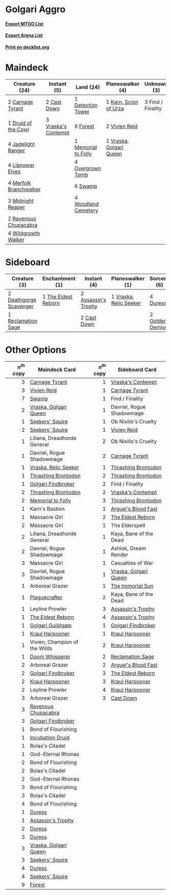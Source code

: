 # Golgari Aggro

#### [Export MTGO List](../collection/Golgari%20Aggro/Golgari%20Aggro.txt)
#### [Export Arena List](../collection/Golgari%20Aggro/Golgari%20Aggro_arena.txt)
#### [Print on decklist.org](http://decklist.org/?deckmain=2%09Carnage%20Tyrant%0A2%09Cast%20Down%0A1%09Detection%20Tower%0A1%09Druid%20of%20the%20Cowl%0A3%09Find%20/%20Finality%0A8%09Forest%0A4%09Jadelight%20Ranger%0A1%09Karn,%20Scion%20of%20Urza%0A4%09Llanowar%20Elves%0A1%09Memorial%20to%20Folly%0A4%09Merfolk%20Branchwalker%0A3%09Midnight%20Reaper%0A4%09Overgrown%20Tomb%0A2%09Ravenous%20Chupacabra%0A6%09Swamp%0A2%09Vivien%20Reid%0A3%09Vraska's%20Contempt%0A1%09Vraska,%20Golgari%20Queen%0A4%09Wildgrowth%20Walker%0A4%09Woodland%20Cemetery&deckside=2%09Assassin's%20Trophy%0A2%09Cast%20Down%0A2%09Deathgorge%20Scavenger%0A4%09Duress%0A2%09Golden%20Demise%0A1%09Reclamation%20Sage%0A1%09The%20Eldest%20Reborn%0A1%09Vraska,%20Relic%20Seeker)
# Maindeck

|                                          Creature (24)                                          |                                         Instant (5)                                          |                                          Land (24)                                           |                                         Planeswalker (4)                                         |   Unknown (3)   |
|-------------------------------------------------------------------------------------------------|----------------------------------------------------------------------------------------------|----------------------------------------------------------------------------------------------|--------------------------------------------------------------------------------------------------|-----------------|
|2 [Carnage Tyrant](http://gatherer.wizards.com/Pages/Card/Details.aspx?multiverseid=435334)      |2 [Cast Down](http://gatherer.wizards.com/Pages/Card/Details.aspx?multiverseid=442969)        |1 [Detection Tower](http://gatherer.wizards.com/Pages/Card/Details.aspx?multiverseid=447386)  |1 [Karn, Scion of Urza](http://gatherer.wizards.com/Pages/Card/Details.aspx?multiverseid=442889)  |3 Find / Finality|
|1 [Druid of the Cowl](http://gatherer.wizards.com/Pages/Card/Details.aspx?multiverseid=423773)   |3 [Vraska's Contempt](http://gatherer.wizards.com/Pages/Card/Details.aspx?multiverseid=435283)|8 [Forest](http://gatherer.wizards.com/Pages/Card/Details.aspx?multiverseid=439860)           |2 [Vivien Reid](http://gatherer.wizards.com/Pages/Card/Details.aspx?multiverseid=447344)          |                 |
|4 [Jadelight Ranger](http://gatherer.wizards.com/Pages/Card/Details.aspx?multiverseid=439793)    |                                                                                              |1 [Memorial to Folly](http://gatherer.wizards.com/Pages/Card/Details.aspx?multiverseid=443130)|1 [Vraska, Golgari Queen](http://gatherer.wizards.com/Pages/Card/Details.aspx?multiverseid=452963)|                 |
|4 [Llanowar Elves](http://gatherer.wizards.com/Pages/Card/Details.aspx?multiverseid=129626)      |                                                                                              |4 [Overgrown Tomb](http://gatherer.wizards.com/Pages/Card/Details.aspx?multiverseid=405103)   |                                                                                                  |                 |
|4 [Merfolk Branchwalker](http://gatherer.wizards.com/Pages/Card/Details.aspx?multiverseid=435353)|                                                                                              |6 [Swamp](http://gatherer.wizards.com/Pages/Card/Details.aspx?multiverseid=439858)            |                                                                                                  |                 |
|3 [Midnight Reaper](http://gatherer.wizards.com/Pages/Card/Details.aspx?multiverseid=452827)     |                                                                                              |4 [Woodland Cemetery](http://gatherer.wizards.com/Pages/Card/Details.aspx?multiverseid=443136)|                                                                                                  |                 |
|2 [Ravenous Chupacabra](http://gatherer.wizards.com/Pages/Card/Details.aspx?multiverseid=442093) |                                                                                              |                                                                                              |                                                                                                  |                 |
|4 [Wildgrowth Walker](http://gatherer.wizards.com/Pages/Card/Details.aspx?multiverseid=435372)   |                                                                                              |                                                                                              |                                                                                                  |                 |


# Sideboard

|                                          Creature (3)                                           |                                       Enchantment (1)                                        |                                         Instant (4)                                          |                                        Planeswalker (1)                                         |                                       Sorcery (6)                                        |
|-------------------------------------------------------------------------------------------------|----------------------------------------------------------------------------------------------|----------------------------------------------------------------------------------------------|-------------------------------------------------------------------------------------------------|------------------------------------------------------------------------------------------|
|2 [Deathgorge Scavenger](http://gatherer.wizards.com/Pages/Card/Details.aspx?multiverseid=435339)|1 [The Eldest Reborn](http://gatherer.wizards.com/Pages/Card/Details.aspx?multiverseid=442978)|2 [Assassin's Trophy](http://gatherer.wizards.com/Pages/Card/Details.aspx?multiverseid=452902)|1 [Vraska, Relic Seeker](http://gatherer.wizards.com/Pages/Card/Details.aspx?multiverseid=435388)|4 [Duress](http://gatherer.wizards.com/Pages/Card/Details.aspx?multiverseid=14557)        |
|1 [Reclamation Sage](http://gatherer.wizards.com/Pages/Card/Details.aspx?multiverseid=389651)    |                                                                                              |2 [Cast Down](http://gatherer.wizards.com/Pages/Card/Details.aspx?multiverseid=442969)        |                                                                                                 |2 [Golden Demise](http://gatherer.wizards.com/Pages/Card/Details.aspx?multiverseid=439730)|


# Other Options

|*n*<sup>th</sup> copy|                                         Maindeck Card                                          |*n*<sup>th</sup> copy|                                         Sideboard Card                                         |
|--------------------:|------------------------------------------------------------------------------------------------|--------------------:|------------------------------------------------------------------------------------------------|
|                    3|[Carnage Tyrant](http://gatherer.wizards.com/Pages/Card/Details.aspx?multiverseid=435334)       |                    1|[Vraska's Contempt](http://gatherer.wizards.com/Pages/Card/Details.aspx?multiverseid=435283)    |
|                    3|[Vivien Reid](http://gatherer.wizards.com/Pages/Card/Details.aspx?multiverseid=447344)          |                    1|[Carnage Tyrant](http://gatherer.wizards.com/Pages/Card/Details.aspx?multiverseid=435334)       |
|                    7|[Swamp](http://gatherer.wizards.com/Pages/Card/Details.aspx?multiverseid=439858)                |                    1|Find / Finality                                                                                 |
|                    2|[Vraska, Golgari Queen](http://gatherer.wizards.com/Pages/Card/Details.aspx?multiverseid=452963)|                    1|Davriel, Rogue Shadowmage                                                                       |
|                    1|[Seekers' Squire](http://gatherer.wizards.com/Pages/Card/Details.aspx?multiverseid=435275)      |                    1|Ob Nixilis's Cruelty                                                                            |
|                    2|[Seekers' Squire](http://gatherer.wizards.com/Pages/Card/Details.aspx?multiverseid=435275)      |                    1|[Vivien Reid](http://gatherer.wizards.com/Pages/Card/Details.aspx?multiverseid=447344)          |
|                    1|Liliana, Dreadhorde General                                                                     |                    2|Ob Nixilis's Cruelty                                                                            |
|                    1|Davriel, Rogue Shadowmage                                                                       |                    2|[Carnage Tyrant](http://gatherer.wizards.com/Pages/Card/Details.aspx?multiverseid=435334)       |
|                    1|[Vraska, Relic Seeker](http://gatherer.wizards.com/Pages/Card/Details.aspx?multiverseid=435388) |                    1|[Thrashing Brontodon](http://gatherer.wizards.com/Pages/Card/Details.aspx?multiverseid=456570)  |
|                    1|[Thrashing Brontodon](http://gatherer.wizards.com/Pages/Card/Details.aspx?multiverseid=456570)  |                    2|[Thrashing Brontodon](http://gatherer.wizards.com/Pages/Card/Details.aspx?multiverseid=456570)  |
|                    1|[Golgari Findbroker](http://gatherer.wizards.com/Pages/Card/Details.aspx?multiverseid=452925)   |                    2|Find / Finality                                                                                 |
|                    2|[Thrashing Brontodon](http://gatherer.wizards.com/Pages/Card/Details.aspx?multiverseid=456570)  |                    2|[Vraska's Contempt](http://gatherer.wizards.com/Pages/Card/Details.aspx?multiverseid=435283)    |
|                    2|[Memorial to Folly](http://gatherer.wizards.com/Pages/Card/Details.aspx?multiverseid=443130)    |                    3|[Thrashing Brontodon](http://gatherer.wizards.com/Pages/Card/Details.aspx?multiverseid=456570)  |
|                    1|Karn's Bastion                                                                                  |                    1|[Arguel's Blood Fast](http://gatherer.wizards.com/Pages/Card/Details.aspx?multiverseid=439316)  |
|                    1|Massacre Girl                                                                                   |                    2|[The Eldest Reborn](http://gatherer.wizards.com/Pages/Card/Details.aspx?multiverseid=442978)    |
|                    2|Massacre Girl                                                                                   |                    1|The Elderspell                                                                                  |
|                    2|Liliana, Dreadhorde General                                                                     |                    1|Kaya, Bane of the Dead                                                                          |
|                    2|Davriel, Rogue Shadowmage                                                                       |                    1|Ashiok, Dream Render                                                                            |
|                    3|Massacre Girl                                                                                   |                    1|Casualties of War                                                                               |
|                    3|Davriel, Rogue Shadowmage                                                                       |                    1|[Vraska, Golgari Queen](http://gatherer.wizards.com/Pages/Card/Details.aspx?multiverseid=452963)|
|                    1|Arboreal Grazer                                                                                 |                    1|[The Immortal Sun](http://gatherer.wizards.com/Pages/Card/Details.aspx?multiverseid=439844)     |
|                    1|[Plaguecrafter](http://gatherer.wizards.com/Pages/Card/Details.aspx?multiverseid=452832)        |                    2|Kaya, Bane of the Dead                                                                          |
|                    1|Leyline Prowler                                                                                 |                    3|[Assassin's Trophy](http://gatherer.wizards.com/Pages/Card/Details.aspx?multiverseid=452902)    |
|                    1|[The Eldest Reborn](http://gatherer.wizards.com/Pages/Card/Details.aspx?multiverseid=442978)    |                    4|[Assassin's Trophy](http://gatherer.wizards.com/Pages/Card/Details.aspx?multiverseid=452902)    |
|                    1|[Golgari Guildgate](http://gatherer.wizards.com/Pages/Card/Details.aspx?multiverseid=376351)    |                    1|[Golgari Findbroker](http://gatherer.wizards.com/Pages/Card/Details.aspx?multiverseid=452925)   |
|                    1|[Kraul Harpooner](http://gatherer.wizards.com/Pages/Card/Details.aspx?multiverseid=452886)      |                    1|[Kraul Harpooner](http://gatherer.wizards.com/Pages/Card/Details.aspx?multiverseid=452886)      |
|                    1|Vivien, Champion of the Wilds                                                                   |                    2|[Kraul Harpooner](http://gatherer.wizards.com/Pages/Card/Details.aspx?multiverseid=452886)      |
|                    1|[Doom Whisperer](http://gatherer.wizards.com/Pages/Card/Details.aspx?multiverseid=452819)       |                    2|[Reclamation Sage](http://gatherer.wizards.com/Pages/Card/Details.aspx?multiverseid=389651)     |
|                    2|Arboreal Grazer                                                                                 |                    2|[Arguel's Blood Fast](http://gatherer.wizards.com/Pages/Card/Details.aspx?multiverseid=439316)  |
|                    2|[Golgari Findbroker](http://gatherer.wizards.com/Pages/Card/Details.aspx?multiverseid=452925)   |                    3|[The Eldest Reborn](http://gatherer.wizards.com/Pages/Card/Details.aspx?multiverseid=442978)    |
|                    2|[Kraul Harpooner](http://gatherer.wizards.com/Pages/Card/Details.aspx?multiverseid=452886)      |                    3|[Kraul Harpooner](http://gatherer.wizards.com/Pages/Card/Details.aspx?multiverseid=452886)      |
|                    2|Leyline Prowler                                                                                 |                    4|[Kraul Harpooner](http://gatherer.wizards.com/Pages/Card/Details.aspx?multiverseid=452886)      |
|                    3|Arboreal Grazer                                                                                 |                    3|[Cast Down](http://gatherer.wizards.com/Pages/Card/Details.aspx?multiverseid=442969)            |
|                    3|[Ravenous Chupacabra](http://gatherer.wizards.com/Pages/Card/Details.aspx?multiverseid=442093)  |                     |                                                                                                |
|                    3|[Golgari Findbroker](http://gatherer.wizards.com/Pages/Card/Details.aspx?multiverseid=452925)   |                     |                                                                                                |
|                    1|Bond of Flourishing                                                                             |                     |                                                                                                |
|                    1|[Incubation Druid](http://gatherer.wizards.com/Pages/Card/Details.aspx?multiverseid=457275)     |                     |                                                                                                |
|                    1|Bolas's Citadel                                                                                 |                     |                                                                                                |
|                    1|God-Eternal Rhonas                                                                              |                     |                                                                                                |
|                    2|Bond of Flourishing                                                                             |                     |                                                                                                |
|                    2|Bolas's Citadel                                                                                 |                     |                                                                                                |
|                    2|God-Eternal Rhonas                                                                              |                     |                                                                                                |
|                    3|Bond of Flourishing                                                                             |                     |                                                                                                |
|                    3|Bolas's Citadel                                                                                 |                     |                                                                                                |
|                    4|Bond of Flourishing                                                                             |                     |                                                                                                |
|                    1|[Duress](http://gatherer.wizards.com/Pages/Card/Details.aspx?multiverseid=14557)                |                     |                                                                                                |
|                    1|[Assassin's Trophy](http://gatherer.wizards.com/Pages/Card/Details.aspx?multiverseid=452902)    |                     |                                                                                                |
|                    2|[Duress](http://gatherer.wizards.com/Pages/Card/Details.aspx?multiverseid=14557)                |                     |                                                                                                |
|                    3|[Duress](http://gatherer.wizards.com/Pages/Card/Details.aspx?multiverseid=14557)                |                     |                                                                                                |
|                    3|[Vraska, Golgari Queen](http://gatherer.wizards.com/Pages/Card/Details.aspx?multiverseid=452963)|                     |                                                                                                |
|                    3|[Seekers' Squire](http://gatherer.wizards.com/Pages/Card/Details.aspx?multiverseid=435275)      |                     |                                                                                                |
|                    4|[Duress](http://gatherer.wizards.com/Pages/Card/Details.aspx?multiverseid=14557)                |                     |                                                                                                |
|                    4|[Seekers' Squire](http://gatherer.wizards.com/Pages/Card/Details.aspx?multiverseid=435275)      |                     |                                                                                                |
|                    9|[Forest](http://gatherer.wizards.com/Pages/Card/Details.aspx?multiverseid=439860)               |                     |                                                                                                |

